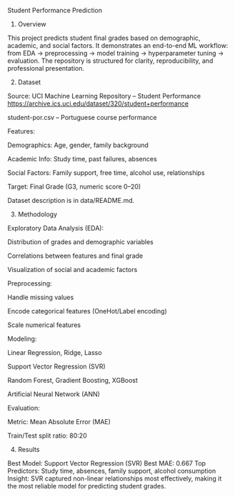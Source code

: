 Student Performance Prediction
1. Overview

This project predicts student final grades based on demographic, academic, and social factors.
It demonstrates an end-to-end ML workflow: from EDA → preprocessing → model training → hyperparameter tuning → evaluation.
The repository is structured for clarity, reproducibility, and professional presentation.

2. Dataset

Source: UCI Machine Learning Repository – Student Performance https://archive.ics.uci.edu/dataset/320/student+performance

student-por.csv – Portuguese course performance

Features:

Demographics: Age, gender, family background

Academic Info: Study time, past failures, absences

Social Factors: Family support, free time, alcohol use, relationships

Target: Final Grade (G3, numeric score 0–20)

Dataset description is in data/README.md.

3. Methodology

Exploratory Data Analysis (EDA):

Distribution of grades and demographic variables

Correlations between features and final grade

Visualization of social and academic factors

Preprocessing:

Handle missing values

Encode categorical features (OneHot/Label encoding)

Scale numerical features

Modeling:

Linear Regression, Ridge, Lasso

Support Vector Regression (SVR)

Random Forest, Gradient Boosting, XGBoost

Artificial Neural Network (ANN)

Evaluation:

Metric: Mean Absolute Error (MAE)

Train/Test split ratio: 80:20

4. Results

Best Model: Support Vector Regression (SVR)
Best MAE: 0.667
Top Predictors: Study time, absences, family support, alcohol consumption
Insight: SVR captured non-linear relationships most effectively, making it the most reliable model for predicting student grades.
